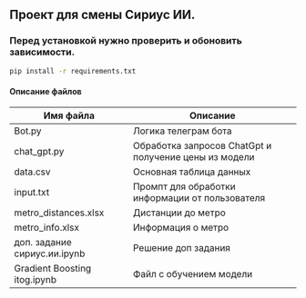 ## Проект для смены Сириус ИИ.

### Перед установкой нужно проверить и обоновить зависимости.
```cmd
pip install -r requirements.txt
```
#### Описание файлов

| Имя файла               | Описание                                              |
| ----------------------- | ----------------------------------------------------- |
| Bot.py                  | Логика телеграм бота                                  |
| chat_gpt.py             | Обработка запросов ChatGpt и получение цены из модели |
| data.csv                | Основная таблица данных                               |
| input.txt               | Промпт для обработки информации от пользователя       |
| metro_distances.xlsx    | Дистанции до метро                                    |
| metro_info.xlsx         | Информация о метро                                    |
| доп. задание сириус.ии.ipynb | Решение доп задания                              |
| Gradient Boosting itog.ipynb | Файл с обучением модели                          |
